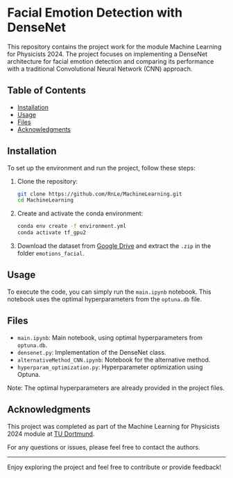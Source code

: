 # Facial Emotion Detection with DenseNet

This repository contains the project work for the module Machine Learning for Physicists 2024. The project focuses on implementing a DenseNet architecture for facial emotion detection and comparing its performance with a traditional Convolutional Neural Network (CNN) approach.

## Table of Contents
- [Installation](#installation)
- [Usage](#usage)
- [Files](#files)
- [Acknowledgments](#acknowledgments)

## Installation

To set up the environment and run the project, follow these steps:

1. Clone the repository:
    ```bash
    git clone https://github.com/RnLe/MachineLearning.git
    cd MachineLearning
    ```

2. Create and activate the conda environment:
    ```bash
    conda env create -f environment.yml
    conda activate tf_gpu2
    ```

3. Download the dataset from [Google Drive](https://drive.google.com/file/d/1EohQa17A_wiTfE_q6QmBumhSZ0wDhx5_/view?usp=sharing) and extract the `.zip` in the folder `emotions_facial`.

## Usage

To execute the code, you can simply run the `main.ipynb` notebook. This notebook uses the optimal hyperparameters from the `optuna.db` file.

## Files

- `main.ipynb`: Main notebook, using optimal hyperparameters from `optuna.db`.
- `densenet.py`: Implementation of the DenseNet class.
- `alternativeMethod_CNN.ipynb`: Notebook for the alternative method.
- `hyperparam_optimization.py`: Hyperparameter optimization using Optuna.

Note: The optimal hyperparameters are already provided in the project files.

## Acknowledgments

This project was completed as part of the Machine Learning for Physicists 2024 module at [TU Dortmund](https://www.tu-dortmund.de/en/).

For any questions or issues, please feel free to contact the authors.

---

Enjoy exploring the project and feel free to contribute or provide feedback!
